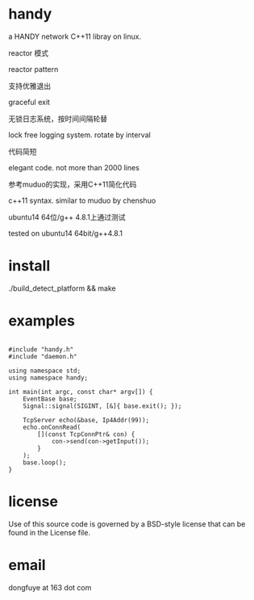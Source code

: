 handy
====

a HANDY network C++11 libray on linux.

reactor 模式

reactor pattern

支持优雅退出

graceful exit

无锁日志系统，按时间间隔轮替

lock free logging system. rotate by interval

代码简短

elegant code. not more than 2000 lines

参考muduo的实现，采用C++11简化代码

c++11 syntax. similar to muduo by chenshuo

ubuntu14 64位/g++ 4.8.1上通过测试

tested on ubuntu14 64bit/g++4.8.1

install
====
./build_detect_platform && make

examples
====
<pre><code>
#include "handy.h"
#include "daemon.h"

using namespace std;
using namespace handy;

int main(int argc, const char* argv[]) {
    EventBase base;
    Signal::signal(SIGINT, [&]{ base.exit(); });

    TcpServer echo(&base, Ip4Addr(99));
    echo.onConnRead(
        [](const TcpConnPtr& con) { 
            con->send(con->getInput());
        }
    );
    base.loop();
}
</code></pre>
license
====
Use of this source code is governed by a BSD-style
license that can be found in the License file.

email
====
dongfuye at 163 dot com
